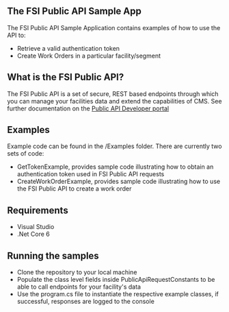 ## The FSI Public API Sample App

The FSI Public API Sample Application contains examples of how to use the API to:

- Retrieve a valid authentication token
- Create Work Orders in a particular facility/segment

## What is the FSI Public API?

The FSI Public API is a set of secure, REST based endpoints through which you can manage your facilities data and extend the
capabilities of CMS. See further documentation on the [Public API Developer portal](developer.fsiservices.com)

## Examples
Example code can be found in the /Examples folder. There are currently two sets of code:

- GetTokenExample, provides sample code illustrating how to obtain an authentication token used in FSI Public API requests
- CreateWorkOrderExample, provides sample code illustrating how to use the FSI Public API to create a work order


## Requirements 
- Visual Studio
- .Net Core 6

## Running the samples
- Clone the repository to your local machine
- Populate the class level fields inside PublicApiRequestConstants to be able to call endpoints for your facility's data
- Use the program.cs file to instantiate the respective example classes, if successful, responses are logged to the console